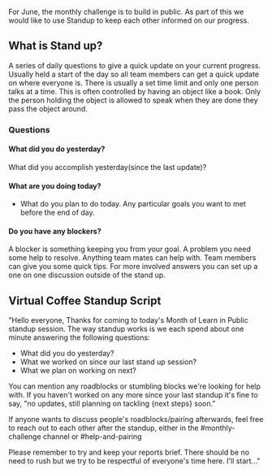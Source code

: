 
 For June, the monthly challenge is to build in public. As part of this we would like to use Standup to keep each other informed on our progress.

 ## What is Stand up?
 A series of daily questions to give a quick update on your current progress. Usually held a start of the day so all team members can get a quick update on where everyone is. There is usually a set time limit and only one person talks at a time. This is often controlled by having an object like a book. Only the person holding the object is allowed to speak when they are done they pass the object around.

### Questions

 #### What did you do yesterday?
 What did you accomplish yesterday(since the last update)? 

 #### What are you doing today?
 - What do you plan to do today. Any particular goals you want to met before the end of day.

 #### Do you have any blockers?
 A blocker is something keeping you from your goal. A problem you need some help to resolve. Anything team mates can help with. Team members can give you some quick tips. For more involved answers you can set up a one on one discussion outside of the stand up. 

 ## Virtual Coffee Standup Script
"Hello everyone,
Thanks for coming to today's Month of Learn in Public standup session. The way standup works is we each spend about one minute answering the following questions: 

- What did you do yesterday?
- What we worked on since our last stand up session?
- What we plan on working on next?

You can mention any roadblocks or stumbling blocks we're looking for help with. If you haven't worked on any more since your last standup it's fine to say, "no updates, still planning on tackling {next steps} soon."

If anyone wants to discuss people's roadblocks/pairing afterwards, feel free to reach out to each other after the standup, either in the #monthly-challenge channel or #help-and-pairing

Please remember to try and keep your reports brief. There should be no need to rush but we try to be respectful of everyone's time here.
I'll start..."
